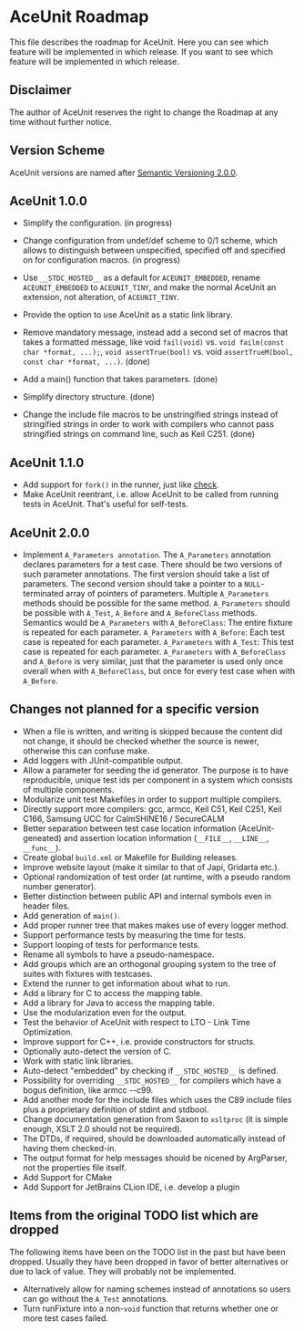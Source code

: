 # AceUnit Roadmap

This file describes the roadmap for AceUnit.
Here you can see which feature will be implemented in which release.
If you want to see which feature will be implemented in which release.


## Disclaimer

The author of AceUnit reserves the right to change the Roadmap at any time without further notice.


## Version Scheme

AceUnit versions are named after [Semantic Versioning 2.0.0](http://semver.org/).


## AceUnit 1.0.0

- Simplify the configuration. (in progress)
- Change configuration from undef/def scheme to 0/1 scheme, which allows to distinguish between unspecified, specified off and specified on for configuration macros. (in progress)

- Use `__STDC_HOSTED__` as a default for `ACEUNIT_EMBEDDED`, rename `ACEUNIT_EMBEDDED` to `ACEUNIT_TINY`, and make the normal AceUnit an extension, not alteration, of `ACEUNIT_TINY`.
- Provide the option to use AceUnit as a static link library.
- Remove mandatory message, instead add a second set of macros that takes a formatted message, like void `fail(void)` vs. `void failm(const char *format, ...);`, `void assertTrue(bool)` vs. void `assertTrueM(bool, const char *format, ...)`. (done)

- Add a main() function that takes parameters. (done)
- Simplify directory structure. (done)
- Change the include file macros to be unstringified strings instead of stringified strings in order to work with compilers who cannot pass stringified strings on command line, such as Keil C251. (done)


## AceUnit 1.1.0

- Add support for `fork()` in the runner, just like [check](http://check.sourceforge.net/).
- Make AceUnit reentrant, i.e. allow AceUnit to be called from running tests in AceUnit.
  That's useful for self-tests.


## AceUnit 2.0.0

- Implement `A_Parameters annotation`.
  The `A_Parameters` annotation declares parameters for a test case.
  There should be two versions of such parameter annotations.
  The first version should take a list of parameters.
  The second version should take a pointer to a `NULL`-terminated array of pointers of parameters.
  Multiple `A_Parameters` methods should be possible for the same method.
  `A_Parameters` should be possible with `A_Test`, `A_Before` and `A_BeforeClass` methods.
  Semantics would be
  `A_Parameters` with `A_BeforeClass`: The entire fixture is repeated for each parameter.
  `A_Parameters` with `A_Before`: Each test case is repeated for each parameter.
  `A_Parameters` with `A_Test`: This test case is repeated for each parameter.
  `A_Parameters` with `A_BeforeClass` and `A_Before` is very similar, just that the parameter is used only once overall when with `A_BeforeClass`, but once for every test case when with `A_Before`.


## Changes not planned for a specific version

- When a file is written, and writing is skipped because the content did not change, it should be checked whether the source is newer, otherwise this can confuse make.
- Add loggers with JUnit-compatible output.
- Allow a parameter for seeding the id generator.
  The purpose is to have reproducible, unique test ids per component in a system which consists of multiple components.
- Modularize unit test Makefiles in order to support multiple compilers.
- Directly support more compilers: gcc, armcc, Keil C51, Keil C251, Keil C166, Samsung UCC for CalmSHINE16 / SecureCALM
- Better separation between test case location information (AceUnit-geneated) and assertion location information (`__FILE__`, `__LINE__`, `__func__`).
- Create global `build.xml` or Makefile for Building releases.
- Improve website layout (make it similar to that of Japi, Gridarta etc.).
- Optional randomization of test order (at runtime, with a pseudo random number generator).
- Better distinction between public API and internal symbols even in header files.
- Add generation of `main()`.
- Add proper runner tree that makes makes use of every logger method.
- Support performance tests by measuring the time for tests.
- Support looping of tests for performance tests.
- Rename all symbols to have a pseudo-namespace.
- Add groups which are an orthogonal grouping system to the tree of suites with fixtures with testcases.
- Extend the runner to get information about what to run.
- Add a library for C to access the mapping table.
- Add a library for Java to access the mapping table.
- Use the modularization even for the output.
- Test the behavior of AceUnit with respect to LTO - Link Time Optimization.
- Improve support for C++, i.e. provide constructors for structs.
- Optionally auto-detect the version of C.
- Work with static link libraries.
- Auto-detect "embedded" by checking if `__STDC_HOSTED__` is defined.
- Possibility for overriding `__STDC_HOSTED__` for compilers which have a bogus definition, like armcc --c99.
- Add another mode for the include files which uses the C89 include files plus a proprietary definition of stdint and stdbool.
- Change documentation generation from Saxon to `xsltproc` (it is simple enough, XSLT 2.0 should not be required).
- The DTDs, if required, should be downloaded automatically instead of having them checked-in.
- The output format for help messages should be nicened by ArgParser, not the properties file itself.
- Add Support for CMake
- Add Support for JetBrains CLion IDE, i.e. develop a plugin


## Items from the original TODO list which are dropped

The following items have been on the TODO list in the past but have been dropped.
Usually they have been dropped in favor of better alternatives or due to lack of value.
They will probably not be implemented.

- Alternatively allow for naming schemes instead of annotations so users can go without the `A_Test` annotations.
- Turn runFixture into a non-`void` function that returns whether one or more test cases failed.
